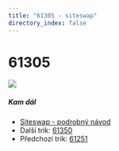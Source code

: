 ```yaml
---
title: "61305 - siteswap"
directory_index: false
---
```


# 61305

![](/animace/siteswap/61305.gif)

##### Kam dál

- [Siteswap - podrobný návod](/siteswap.html "Podrobné vysvětlení siteswapů..")
- Další trik: [61350](61350.html "Siteswap 61350")
- Předchozí trik: [61251](61251.html "Siteswap 61251")

